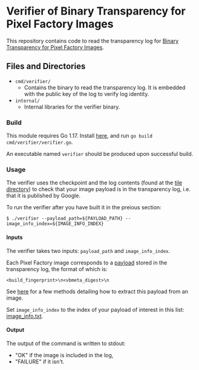 # Verifier of Binary Transparency for Pixel Factory Images

This repository contains code to read the transparency log for [Binary Transparency for Pixel Factory Images](https://developers.google.com/android/binary_transparency/pixel).

## Files and Directories
* `cmd/verifier/`
  * Contains the binary to read the transparency log. It is embedded with the public key of the log to verify log identity.
* `internal/`
  * Internal libraries for the verifier binary.

### Build
This module requires Go 1.17. Install [here](https://go.dev/doc/install), and run `go build cmd/verifier/verifier.go`.

An executable named `verifier` should be produced upon successful build.
 
### Usage
The verifier uses the checkpoint and the log contents (found at the [tile directory](https://developers.google.com/android/binary_transparency/tile)) to check that your image payload is in the transparency log, i.e. that it is published by Google.

To run the verifier after you have built it in the preious section:
```
$ ./verifier --payload_path=${PAYLOAD_PATH} --image_info_index=${IMAGE_INFO_INDEX}
```

#### Inputs
The verifier takes two inputs: `payload_path` and `image_info_index`.

Each Pixel Factory image corresponds to a [payload](https://developers.google.com/android/binary_transparency/pixel#log-content) stored in the transparency log, the format of which is:
```
<build_fingerprint>\n<vbmeta_digest>\n
```
See [here](https://developers.google.com/android/binary_transparency/pixel#construct-the-payload-for-verification) for a few methods detailing how to extract this payload from an image.

Set `image_info_index` to the index of your payload of interest in this list: [image\_info.txt](https://developers.google.com/android/binary_transparency/image_info.txt).

#### Output
The output of the command is written to stdout:
  * "OK" if the image is included in the log,
  * "FAILURE" if it isn't.

